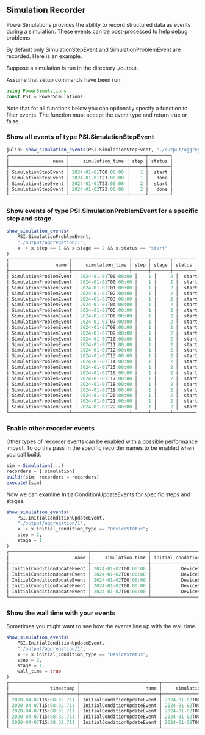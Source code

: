 ## Simulation Recorder

PowerSimulations provides the ability to record structured data as events
during a simulation. These events can be post-processed to help debug problems.

By default only SimulationStepEvent and SimulationProblemEvent are recorded.  Here is an example.

Suppose a simulation is run in the directory ./output.

Assume that setup commands have been run:

```julia
using PowerSimulations
const PSI = PowerSimulations
```

Note that for all functions below you can optionally specify a function to filter events.
The function must accept the event type and return true or false.

### Show all events of type PSI.SimulationStepEvent

```julia
julia> show_simulation_events(PSI.SimulationStepEvent, "./output/aggregation/1")
┌─────────────────────┬─────────────────────┬──────┬────────┐
│                name │     simulation_time │ step │ status │
├─────────────────────┼─────────────────────┼──────┼────────┤
│ SimulationStepEvent │ 2024-01-01T00:00:00 │    1 │  start │
│ SimulationStepEvent │ 2024-01-01T23:00:00 │    1 │   done │
│ SimulationStepEvent │ 2024-01-01T23:00:00 │    2 │  start │
│ SimulationStepEvent │ 2024-01-02T23:00:00 │    2 │   done │
└─────────────────────┴─────────────────────┴──────┴────────┘
```


### Show events of type PSI.SimulationProblemEvent for a specific step and stage.

```julia
show_simulation_events(
    PSI.SimulationProblemEvent,
    "./output/aggregation/1",
    x -> x.step == 1 && x.stage == 2 && x.status == "start"
)
┌──────────────────────┬─────────────────────┬──────┬───────┬────────┐
│                 name │     simulation_time │ step │ stage │ status │
├──────────────────────┼─────────────────────┼──────┼───────┼────────┤
│ SimulationProblemEvent │ 2024-01-01T00:00:00 │    1 │     2 │  start │
│ SimulationProblemEvent │ 2024-01-01T00:00:00 │    1 │     2 │  start │
│ SimulationProblemEvent │ 2024-01-01T01:00:00 │    1 │     2 │  start │
│ SimulationProblemEvent │ 2024-01-01T02:00:00 │    1 │     2 │  start │
│ SimulationProblemEvent │ 2024-01-01T03:00:00 │    1 │     2 │  start │
│ SimulationProblemEvent │ 2024-01-01T04:00:00 │    1 │     2 │  start │
│ SimulationProblemEvent │ 2024-01-01T05:00:00 │    1 │     2 │  start │
│ SimulationProblemEvent │ 2024-01-01T06:00:00 │    1 │     2 │  start │
│ SimulationProblemEvent │ 2024-01-01T07:00:00 │    1 │     2 │  start │
│ SimulationProblemEvent │ 2024-01-01T08:00:00 │    1 │     2 │  start │
│ SimulationProblemEvent │ 2024-01-01T09:00:00 │    1 │     2 │  start │
│ SimulationProblemEvent │ 2024-01-01T10:00:00 │    1 │     2 │  start │
│ SimulationProblemEvent │ 2024-01-01T11:00:00 │    1 │     2 │  start │
│ SimulationProblemEvent │ 2024-01-01T12:00:00 │    1 │     2 │  start │
│ SimulationProblemEvent │ 2024-01-01T13:00:00 │    1 │     2 │  start │
│ SimulationProblemEvent │ 2024-01-01T14:00:00 │    1 │     2 │  start │
│ SimulationProblemEvent │ 2024-01-01T15:00:00 │    1 │     2 │  start │
│ SimulationProblemEvent │ 2024-01-01T16:00:00 │    1 │     2 │  start │
│ SimulationProblemEvent │ 2024-01-01T17:00:00 │    1 │     2 │  start │
│ SimulationProblemEvent │ 2024-01-01T18:00:00 │    1 │     2 │  start │
│ SimulationProblemEvent │ 2024-01-01T19:00:00 │    1 │     2 │  start │
│ SimulationProblemEvent │ 2024-01-01T20:00:00 │    1 │     2 │  start │
│ SimulationProblemEvent │ 2024-01-01T21:00:00 │    1 │     2 │  start │
│ SimulationProblemEvent │ 2024-01-01T22:00:00 │    1 │     2 │  start │
└──────────────────────┴─────────────────────┴──────┴───────┴────────┘
```

### Enable other recorder events

Other types of recorder events can be enabled with a possible performance impact. To do this
pass in the specific recorder names to be enabled when you call build.

```julia
sim = Simulation(...)
recorders = [:simulation]
build!(sim; recorders = recorders)
execute!(sim)
```

Now we can examine InitialConditionUpdateEvents for specific steps and stages.

```julia
show_simulation_events(
    PSI.InitialConditionUpdateEvent,
    "./output/aggregation/1",
    x -> x.initial_condition_type == "DeviceStatus";
    step = 2,
    stage = 1
)
┌─────────────────────────────┬─────────────────────┬────────────────────────┬─────────────────┬─────────────┬─────┬──────────────┐
│                        name │     simulation_time │ initial_condition_type │     device_type │ device_name │ val │ stage_number │
├─────────────────────────────┼─────────────────────┼────────────────────────┼─────────────────┼─────────────┼─────┼──────────────┤
│ InitialConditionUpdateEvent │ 2024-01-02T00:00:00 │           DeviceStatus │ ThermalStandard │    Solitude │ 0.0 │            1 │
│ InitialConditionUpdateEvent │ 2024-01-02T00:00:00 │           DeviceStatus │ ThermalStandard │   Park City │ 1.0 │            1 │
│ InitialConditionUpdateEvent │ 2024-01-02T00:00:00 │           DeviceStatus │ ThermalStandard │        Alta │ 1.0 │            1 │
│ InitialConditionUpdateEvent │ 2024-01-02T00:00:00 │           DeviceStatus │ ThermalStandard │    Brighton │ 1.0 │            1 │
│ InitialConditionUpdateEvent │ 2024-01-02T00:00:00 │           DeviceStatus │ ThermalStandard │    Sundance │ 0.0 │            1 │
└─────────────────────────────┴─────────────────────┴────────────────────────┴─────────────────┴─────────────┴─────┴──────────────┘
```

### Show the wall time with your events
Sometimes you might want to see how the events line up with the wall time.

```julia
show_simulation_events(
    PSI.InitialConditionUpdateEvent,
    "./output/aggregation/1",
    x -> x.initial_condition_type == "DeviceStatus";
    step = 2,
    stage = 1,
    wall_time = true
)
┌─────────────────────────┬─────────────────────────────┬─────────────────────┬────────────────────────┬─────────────────┬─────────────┬─────┬──────────────┐
│               timestamp │                        name │     simulation_time │ initial_condition_type │     device_type │ device_name │ val │ stage_number │
├─────────────────────────┼─────────────────────────────┼─────────────────────┼────────────────────────┼─────────────────┼─────────────┼─────┼──────────────┤
│ 2020-04-07T15:08:32.711 │ InitialConditionUpdateEvent │ 2024-01-02T00:00:00 │           DeviceStatus │ ThermalStandard │    Solitude │ 0.0 │            1 │
│ 2020-04-07T15:08:32.711 │ InitialConditionUpdateEvent │ 2024-01-02T00:00:00 │           DeviceStatus │ ThermalStandard │   Park City │ 1.0 │            1 │
│ 2020-04-07T15:08:32.711 │ InitialConditionUpdateEvent │ 2024-01-02T00:00:00 │           DeviceStatus │ ThermalStandard │        Alta │ 1.0 │            1 │
│ 2020-04-07T15:08:32.711 │ InitialConditionUpdateEvent │ 2024-01-02T00:00:00 │           DeviceStatus │ ThermalStandard │    Brighton │ 1.0 │            1 │
│ 2020-04-07T15:08:32.711 │ InitialConditionUpdateEvent │ 2024-01-02T00:00:00 │           DeviceStatus │ ThermalStandard │    Sundance │ 0.0 │            1 │
└─────────────────────────┴─────────────────────────────┴─────────────────────┴────────────────────────┴─────────────────┴─────────────┴─────┴──────────────┘
```
